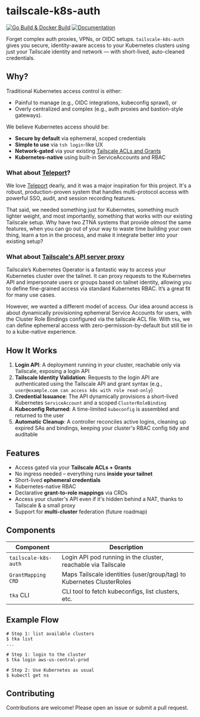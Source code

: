 # tailscale-k8s-auth

[![Go Build & Docker Build](https://github.com/SpechtLabs/tailscale-k8s-auth/actions/workflows/build.yaml/badge.svg)](https://github.com/SpechtLabs/tailscale-k8s-auth/actions/workflows/build.yaml)
[![Documentation](https://github.com/SpechtLabs/tailscale-k8s-auth/actions/workflows/docs-website.yaml/badge.svg)](https://github.com/SpechtLabs/tailscale-k8s-auth/actions/workflows/docs-website.yaml)

Forget complex auth proxies, VPNs, or OIDC setups. `tailscale-k8s-auth` gives you secure, identity-aware access to your Kubernetes clusters using just your Tailscale identity and network — with short-lived, auto-cleaned credentials.

## Why?

Traditional Kubernetes access control is either:

- Painful to manage (e.g., OIDC integrations, kubeconfig sprawl), or
- Overly centralized and complex (e.g., auth proxies and bastion-style gateways).

We believe Kubernetes access should be:

- **Secure by default** via ephemeral, scoped credentials
- **Simple to use** via `tsh login`-like UX
- **Network-gated** via your existing [Tailscale ACLs and Grants]
- **Kubernetes-native** using built-in ServiceAccounts and RBAC

### What about [Teleport]?

We love [Teleport][gh-teleport] dearly, and it was a major inspiration for this project.
It's a robust, production-proven system that handles multi-protocol access with powerful SSO, audit, and session recording features.

That said, we needed something just for Kubernetes, something much lighter weight, and most importantly, something that works with our existing Tailscale setup. Why have two ZTNA systems that provide _almost_ the same features, when you can go out of your way to waste time building your own thing, learn a ton in the process, and make it integrate better into your existing setup? 

### What about [Tailscale's API server proxy]

Tailscale’s Kubernetes Operator is a fantastic way to access your Kubernetes cluster over the tailnet.
It can proxy requests to the Kubernetes API and impersonate users or groups based on tailnet identity, allowing you to define fine-grained access via standard Kubernetes RBAC.
It’s a great fit for many use cases.

However, we wanted a different model of access.
Our idea around access is about dynamically provisioning ephemeral Service Accounts for users, with the Cluster Role Bindings configured via the tailscale ACL file.
With `tka`, we can define ephemeral access with zero-permission-by-default but still tie in to a kube-native experience.

## How It Works

1. **Login API**: A deployment running in your cluster, reachable only via Tailscale, exposing a login API
2. **Tailscale Identity Validation**: Requests to the login API are authenticated using the Tailscale API and grant syntax (e.g., `user@example.com can access k8s with role read-only`)
3. **Credential Issuance**: The API dynamically provisions a short-lived Kubernetes `ServiceAccount` and a scoped `ClusterRoleBinding`
4. **Kubeconfig Returned**: A time-limited `kubeconfig` is assembled and returned to the user
5. **Automatic Cleanup**: A controller reconciles active logins, cleaning up expired SAs and bindings, keeping your cluster's RBAC config tidy and auditable

## Features

* Access gated via your **Tailscale ACLs + Grants**  
* No ingress needed – everything runs **inside your tailnet**  
* Short-lived **ephemeral credentials**  
* Kubernetes-native RBAC  
* Declarative **grant-to-role mappings** via CRDs
* Access your cluster's API even if it's hidden behind a NAT, thanks to Tailscale & a small proxy
* Support for **multi-cluster** federation (future roadmap)

## Components

| Component            | Description                                                            |
|----------------------|------------------------------------------------------------------------|
| `tailscale-k8s-auth` | Login API pod running in the cluster, reachable via Tailscale          |
| `GrantMapping CRD`   | Maps Tailscale identities (user/group/tag) to Kubernetes ClusterRoles  |
| `tka` CLI            | CLI tool to fetch kubeconfigs, list clusters, etc.                     |


## Example Flow

```shell
# Step 1: list available clusters
$ tka list 
...

# Step 1: login to the cluster
$ tka login aws-us-central-prod

# Step 2: Use Kubernetes as usual
$ kubectl get ns
```

## Contributing

Contributions are welcome! Please open an issue or submit a pull request.

<!-- Links -->
[Tailscale ACLs and Grants]: https://tailscale.com/kb/1393/access-control
[Teleport]: https://goteleport.com
[gh-teleport]: https://github.com/gravitational/teleport
[Tailscale's API server proxy]: https://tailscale.com/kb/1437/kubernetes-operator-api-server-proxy
